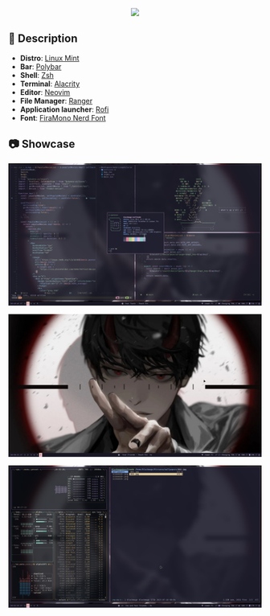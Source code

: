 <div align="center">
    <p></p>
    <a href="https://github.com/zemmsoares/awesome-rices">
        <img src="https://raw.githubusercontent.com/zemmsoares/awesome-rices/main/assets/awesome-rice-badge.svg">
    </a>
</div>

## 🌸 Description

- **Distro**: [Linux Mint](https://linuxmint.com/)
- **Bar**: [Polybar](https://github.com/polybar/polybar)
- **Shell**: [Zsh](https://www.zsh.org/)
- **Terminal**: [Alacrity](https://alacritty.org)
- **Editor**: [Neovim](https://neovim.io/)
- **File Manager**: [Ranger](https://github.com/ranger/ranger)
- **Application launcher**: [Rofi](https://github.com/davatorium/rofi)
- **Font**: [FiraMono Nerd Font](https://www.nerdfonts.com/font-downloads)

## 📷 Showcase

![picture 1](https://github.com/Blxckmage/dotfiles/blob/master/.assets/picture-1.png)

![picture 2](https://github.com/Blxckmage/dotfiles/blob/master/.assets/picture-2.png)

![picture 3](https://github.com/Blxckmage/dotfiles/blob/master/.assets/picture-3.png)
